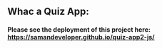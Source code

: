 ## Whac a Quiz App:
#### Please see the deployment of this project here: https://samandeveloper.github.io/quiz-app2-js/
